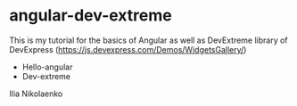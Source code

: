 # angular-dev-extreme
This is my tutorial for the basics of Angular as well as DevExtreme library of DevExpress (https://js.devexpress.com/Demos/WidgetsGallery/)

- Hello-angular
- Dev-extreme

Ilia Nikolaenko